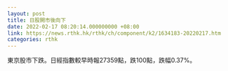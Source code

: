 ```yaml
---
layout: post
title: 日股開市後向下
date: 2022-02-17 08:20:14.000000000 +08:00
link: https://news.rthk.hk/rthk/ch/component/k2/1634183-20220217.htm
categories: rthk
---
```


東京股市下跌。日經指數較早時報27359點，跌100點，跌幅0.37%。
